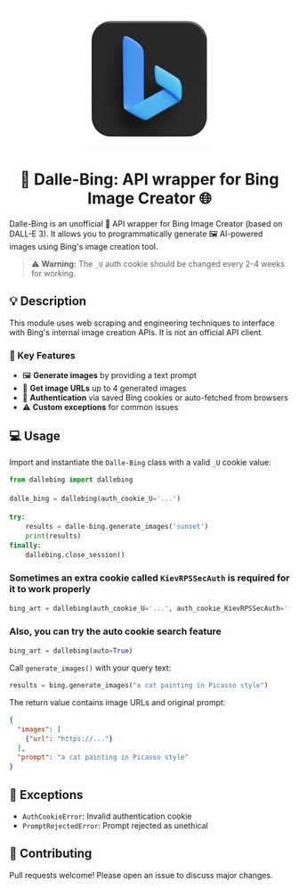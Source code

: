 <p align="center"> <img src="./logo.webp" alt="Logo" width="250" height="250"> </p> 


<h1 align="center">🎨 Dalle-Bing: API wrapper for Bing Image Creator 🌐</h1>

Dalle-Bing is an unofficial 🤫 API wrapper for Bing Image Creator (based on DALL-E 3). It allows you to programmatically generate 🖼️ AI-powered images using Bing's image creation tool.

> ⚠️ **Warning:** The `_U` auth cookie should be changed every 2-4 weeks for working.

## 💡 Description 

This module uses web scraping and engineering techniques to interface with Bing's internal image creation APIs. It is not an official API client. 

### 🔑 Key Features

- 🖼️ **Generate images** by providing a text prompt
- 📸 **Get image URLs** up to 4 generated images  
- 🔐 **Authentication** via saved Bing cookies or auto-fetched from browsers
- ⚠️ **Custom exceptions** for common issues

## 💻 Usage

Import and instantiate the `Dalle-Bing` class with a valid `_U` cookie value:

```python
from dallebing import dallebing

dalle_bing = dallebing(auth_cookie_U='...')

try:
    results = dalle-bing.generate_images('sunset')
    print(results)
finally:
    dallebing.close_session()
```

### Sometimes an extra cookie called `KievRPSSecAuth` is required for it to work properly

```python
bing_art = dallebing(auth_cookie_U='...', auth_cookie_KievRPSSecAuth='...')
```

### Also, you can try the auto cookie search feature

```python
bing_art = dallebing(auto=True)
```


Call `generate_images()` with your query text:

```python 
results = bing.generate_images("a cat painting in Picasso style")
```

The return value contains image URLs and original prompt: 

```json
{
  "images": [
    {"url": "https://..."}
  ],
  "prompt": "a cat painting in Picasso style"
}
```

## 🚨 Exceptions

- `AuthCookieError`: Invalid authentication cookie
- `PromptRejectedError`: Prompt rejected as unethical  

## 🤝 Contributing

Pull requests welcome! Please open an issue to discuss major changes.
